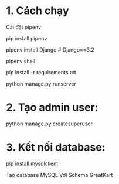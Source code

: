 # 1. Cách chạy
Cài đặt pipenv

pip install pipenv

pipenv install Django # Django==3.2

pipenv shell

pip install -r requirements.txt

python manage.py runserver

# 2. Tạo admin user:

python manage.py createsuperuser
# 3. Kết nối database:

pip install mysqlclient

Tạo database MySQL Với Schema GreatKart
